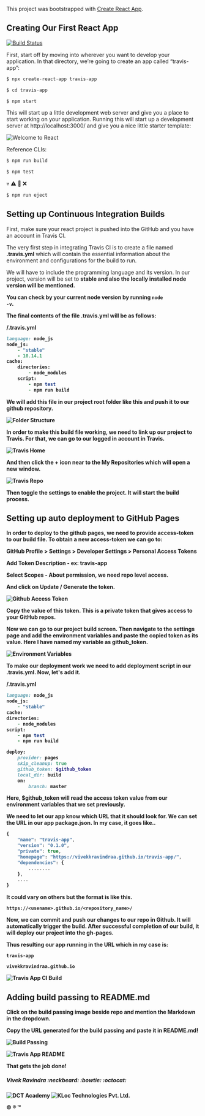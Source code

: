 This project was bootstrapped with [Create React App](https://github.com/facebook/create-react-app).

## Creating Our First React App

[![Build Status](https://travis-ci.org/vivekkravindraa/travis-app.svg?branch=master)](https://travis-ci.org/vivekkravindraa/travis-app)

First, start off by moving into wherever you want to develop your application. In that directory, we’re going to create an app called “travis-app”:

```javascript
$ npx create-react-app travis-app
```

```javascript
$ cd travis-app
```

```javascript
$ npm start
```

This will start up a little development web server and give you a place to start working on your application. Running this will start up a development server at http://localhost:3000/ and give you a nice little starter template:

![Welcome to React](src/images/welcome.png)

Reference CLIs:

```javascript
$ npm run build
```

```javascript
$ npm test
```
:skull: :warning: :no_entry_sign: :x:
```javascript
$ npm run eject
```

## Setting up Continuous Integration Builds

First, make sure your react project is pushed into the GitHub and you have an account in Travis CI.

The very first step in integrating Travis CI is to create a file named <b>.travis.yml</b> which will contain the essential information about the environment and configurations for the build to run.

We will have to include the programming language and its version. In our project, version will be set to <b>stable<b> and also the locally installed node version will be mentioned.

You can check by your current node version by running <code>node -v</code>.

The final contents of the file <b>.travis.yml<b> will be as follows:

<b>/.travis.yml</b>

```ruby
language: node_js
node_js:
    - "stable"
    - 10.14.1
cache:
    directories:
        - node_modules
    script:
        - npm test
        - npm run build
```

We will add this file in our project root folder like this and push it to our github repository.

![Folder Structure](src/images/folder-structure.png)

In order to make this build file working, we need to link up our project to Travis. For that, we can go to our logged in account in Travis.

![Travis Home](src/images/travis-home.png)

And then click the + icon near to the My Repositories which will open a new window.

![Travis Repo](src/images/travis-repo.png)

Then toggle the settings to enable the project. It will start the build process.

## Setting up auto deployment to GitHub Pages

In order to deploy to the github pages, we need to provide access-token to our build file. To obtain a new access-token we can go to:

GitHub Profile > Settings > Developer Settings > Personal Access Tokens

Add Token Description - ex: travis-app

Select Scopes - About permission, we need repo level access.

And click on Update / Generate the token.

![Github Access Token](src/images/github-access-token-repo.png)

Copy the value of this token. This is a private token that gives access to your GitHub repos.

Now we can go to our project build screen. Then navigate to the settings page and add the environment variables and paste the copied token as its value. Here I have named my variable as github_token.

![Environment Variables](src/images/environment-variables.png)

To make our deployment work we need to add deployment script in our .travis.yml. Now, let's add it.

/.travis.yml

```ruby
language: node_js
node_js:
    - "stable"
cache:
directories:
    - node_modules
script:
    - npm test
    - npm run build

deploy:
    provider: pages
    skip_cleanup: true
    github_token: $github_token
    local_dir: build
    on:
        branch: master
```

Here, $github_token will read the access token value from our environment variables that we set previously.

We need to let our app know which URL that it should look for. We can set the URL in our app package.json. In my case, it goes like..

```javascript
{
    "name": "travis-app",
    "version": "0.1.0",
    "private": true,
    "homepage": "https://vivekkravindraa.github.io/travis-app/",
    "dependencies": {
        ........
    }, 
    ....
}
```

It could vary on others but the format is like this.

    https://<usename>.github.io/<repository_name>/

Now, we can commit and push our changes to our repo in Github. It will automatically trigger the build. After successful completion of our build, it will deploy our project into the gh-pages.

Thus resulting our app running in the URL which in my case is:

    travis-app

    vivekkravindraa.github.io

![Travis App CI Build](src/images/travis-app-ci-build.png)

## Adding build passing to README.md

Click on the build passing image beside repo and mention the Markdown in the dropdown.

Copy the URL generated for the build passing and paste it in README.md!

![Build Passing](src/images/travis-build-passing.png)

![Travis App README](src/images/travis-app-readme.png)

That gets the job done!

##### Vivek Ravindra :neckbeard: :bowtie: :octocat:

![DCT Academy](src/images/dct.jpg)
![KLoc Technologies Pvt. Ltd.](src/images/kloc.png)

:copyright: :registered: :tm: